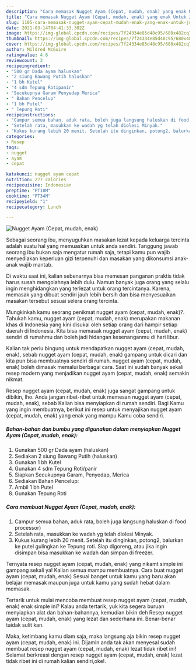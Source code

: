 ```yaml
---
description: "Cara memasak Nugget Ayam (Cepat, mudah, enak) yang enak Untuk Jualan"
title: "Cara memasak Nugget Ayam (Cepat, mudah, enak) yang enak Untuk Jualan"
slug: 1105-cara-memasak-nugget-ayam-cepat-mudah-enak-yang-enak-untuk-jualan
date: 2021-03-14T04:41:33.302Z
image: https://img-global.cpcdn.com/recipes/7f24334e85d48c95/680x482cq70/nugget-ayam-cepat-mudah-enak-foto-resep-utama.jpg
thumbnail: https://img-global.cpcdn.com/recipes/7f24334e85d48c95/680x482cq70/nugget-ayam-cepat-mudah-enak-foto-resep-utama.jpg
cover: https://img-global.cpcdn.com/recipes/7f24334e85d48c95/680x482cq70/nugget-ayam-cepat-mudah-enak-foto-resep-utama.jpg
author: Mildred McGuire
ratingvalue: 4.6
reviewcount: 3
recipeingredient:
- "500 gr Dada ayam haluskan"
- "2 siung Bawang Putih haluskan"
- "1 bh Kutel"
- "4 sdm Tepung Rotipanir"
- "Secukupnya Garam Penyedap Merica"
- " Bahan Pencelup"
- "1 bh Putel"
- " Tepung Roti"
recipeinstructions:
- "Campur semua bahan, aduk rata, boleh juga langsung haluskan di food processor)"
- "Setelah rata, masukkan ke wadah yg telah diolesi Minyak."
- "Kukus kurang lebih 20 menit. Setelah itu dinginkan, potong2, balurkan ke putel gulingkan ke Tepung roti. Siap digoreng, atau jika ingin disimpan bisa masukkan ke wadah dan simpan di freezer."
categories:
- Resep
tags:
- nugget
- ayam
- cepat

katakunci: nugget ayam cepat 
nutrition: 277 calories
recipecuisine: Indonesian
preptime: "PT10M"
cooktime: "PT34M"
recipeyield: "1"
recipecategory: Lunch

---
```



![Nugget Ayam (Cepat, mudah, enak)](https://img-global.cpcdn.com/recipes/7f24334e85d48c95/680x482cq70/nugget-ayam-cepat-mudah-enak-foto-resep-utama.jpg)

Sebagai seorang ibu, menyuguhkan masakan lezat kepada keluarga tercinta adalah suatu hal yang memuaskan untuk anda sendiri. Tanggung jawab seorang ibu bukan saja mengatur rumah saja, tetapi kamu pun wajib menyediakan keperluan gizi terpenuhi dan masakan yang dikonsumsi anak-anak wajib mantab.

Di waktu  saat ini, kalian sebenarnya bisa memesan panganan praktis tidak harus susah mengolahnya lebih dulu. Namun banyak juga orang yang selalu ingin menghidangkan yang terlezat untuk orang tercintanya. Karena, memasak yang dibuat sendiri jauh lebih bersih dan bisa menyesuaikan masakan tersebut sesuai selera orang tercinta. 



Mungkinkah kamu seorang penikmat nugget ayam (cepat, mudah, enak)?. Tahukah kamu, nugget ayam (cepat, mudah, enak) merupakan makanan khas di Indonesia yang kini disukai oleh setiap orang dari hampir setiap daerah di Indonesia. Kita bisa memasak nugget ayam (cepat, mudah, enak) sendiri di rumahmu dan boleh jadi hidangan kesenanganmu di hari libur.

Kalian tak perlu bingung untuk mendapatkan nugget ayam (cepat, mudah, enak), sebab nugget ayam (cepat, mudah, enak) gampang untuk dicari dan kita pun bisa membuatnya sendiri di rumah. nugget ayam (cepat, mudah, enak) boleh dimasak memalui berbagai cara. Saat ini sudah banyak sekali resep modern yang menjadikan nugget ayam (cepat, mudah, enak) semakin nikmat.

Resep nugget ayam (cepat, mudah, enak) juga sangat gampang untuk dibikin, lho. Anda jangan ribet-ribet untuk memesan nugget ayam (cepat, mudah, enak), sebab Kalian bisa menyiapkan di rumah sendiri. Bagi Kamu yang ingin membuatnya, berikut ini resep untuk menyajikan nugget ayam (cepat, mudah, enak) yang enak yang mampu Kamu coba sendiri.

<!--inarticleads1-->

##### Bahan-bahan dan bumbu yang digunakan dalam menyiapkan Nugget Ayam (Cepat, mudah, enak):

1. Gunakan 500 gr Dada ayam (haluskan)
1. Sediakan 2 siung Bawang Putih (haluskan)
1. Gunakan 1 bh Kutel
1. Gunakan 4 sdm Tepung Roti/panir
1. Siapkan Secukupnya Garam, Penyedap, Merica
1. Sediakan  Bahan Pencelup:
1. Ambil 1 bh Putel
1. Gunakan  Tepung Roti




<!--inarticleads2-->

##### Cara membuat Nugget Ayam (Cepat, mudah, enak):

1. Campur semua bahan, aduk rata, boleh juga langsung haluskan di food processor)
1. Setelah rata, masukkan ke wadah yg telah diolesi Minyak.
1. Kukus kurang lebih 20 menit. Setelah itu dinginkan, potong2, balurkan ke putel gulingkan ke Tepung roti. Siap digoreng, atau jika ingin disimpan bisa masukkan ke wadah dan simpan di freezer.




Ternyata resep nugget ayam (cepat, mudah, enak) yang nikamt simple ini gampang sekali ya! Kalian semua mampu membuatnya. Cara buat nugget ayam (cepat, mudah, enak) Sesuai banget untuk kamu yang baru akan belajar memasak maupun juga untuk kamu yang sudah hebat dalam memasak.

Tertarik untuk mulai mencoba membuat resep nugget ayam (cepat, mudah, enak) enak simple ini? Kalau anda tertarik, yuk kita segera buruan menyiapkan alat dan bahan-bahannya, kemudian bikin deh Resep nugget ayam (cepat, mudah, enak) yang lezat dan sederhana ini. Benar-benar taidak sulit kan. 

Maka, ketimbang kamu diam saja, maka langsung aja bikin resep nugget ayam (cepat, mudah, enak) ini. Dijamin anda tak akan menyesal sudah membuat resep nugget ayam (cepat, mudah, enak) lezat tidak ribet ini! Selamat berkreasi dengan resep nugget ayam (cepat, mudah, enak) lezat tidak ribet ini di rumah kalian sendiri,oke!.

